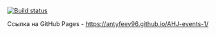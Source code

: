 [![Build status](https://ci.appveyor.com/api/projects/status/lgvxh61777elc13y?svg=true)](https://ci.appveyor.com/project/Antyfeev96/ahj-events-1)

Ссылка на GitHub Pages - https://antyfeev96.github.io/AHJ-events-1/

